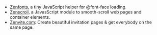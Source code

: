 - [Zenfonts](https://github.com/zengabor/zenfonts), a tiny JavaScript helper for @font-face loading.
- [Zenscroll](https://github.com/zengabor/zenscroll), a JavasScript module to smooth-scroll web pages and container elements.
- [Zenvite.com](http://zenvite.com/): Create beautiful invitation pages & get everybody on the same page.

